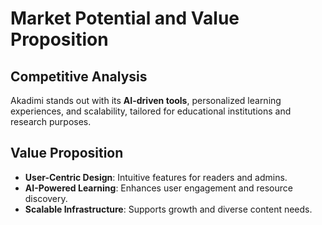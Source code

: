 # Market Potential and Value Proposition

## Competitive Analysis
Akadimi stands out with its **AI-driven tools**, personalized learning experiences, and scalability, tailored for educational institutions and research purposes.

## Value Proposition
- **User-Centric Design**: Intuitive features for readers and admins.
- **AI-Powered Learning**: Enhances user engagement and resource discovery.
- **Scalable Infrastructure**: Supports growth and diverse content needs.
